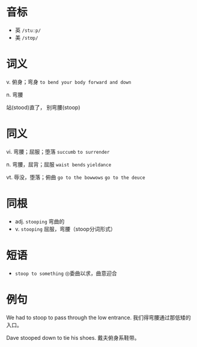 # 音标

- 英 `/stuːp/`
- 美 `/stʊp/`

# 词义

v. 俯身；弯身
`to bend your body forward and down`

n. 弯腰




站(stood)直了， 别弯腰(stoop)

# 同义

vi. 弯腰；屈服；堕落
`succumb` `to surrender`

n. 弯腰，屈背；屈服
`waist bends` `yieldance`

vt. 辱没，堕落；俯曲
`go to the bowwows` `go to the deuce`

# 同根

- adj. `stooping` 弯曲的
- v. `stooping` 屈服，弯腰（stoop分词形式）

# 短语

- `stoop to something` ◎委曲以求，曲意迎合

# 例句

We had to stoop to pass through the low entrance.
我们得弯腰通过那低矮的入口。

Dave stooped down to tie his shoes.
戴夫俯身系鞋带。


